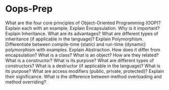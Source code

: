 # Oops-Prep
What are the four core principles of Object-Oriented Programming (OOP)? Explain each with an example.
Explain Encapsulation. Why is it important?
Explain Inheritance. What are its advantages? What are different types of inheritance (if applicable in the language)?
Explain Polymorphism. Differentiate between compile-time (static) and run-time (dynamic) polymorphism with examples.
Explain Abstraction. How does it differ from encapsulation?
What is a class? What is an object? How are they related?
What is a constructor? What is its purpose? What are different types of constructors?
What is a destructor (if applicable in the language)? What is its purpose?
What are access modifiers (public, private, protected)? Explain their significance.
What is the difference between method overloading and method overriding?
